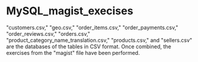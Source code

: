 # MySQL_magist_execises
"customers.csv," "geo.csv," "order_items.csv," "order_payments.csv," "order_reviews.csv," "orders.csv," "product_category_name_translation.csv," "products.csv," and "sellers.csv" are the databases of the tables in CSV format. Once combined, the exercises from the "magist" file have been performed.

